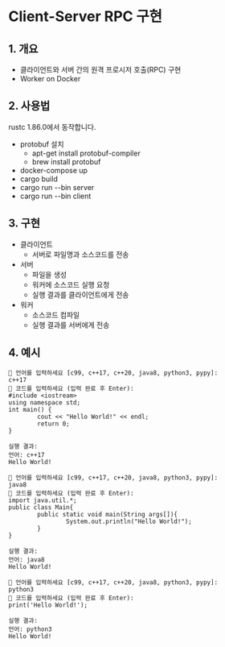 # Client-Server RPC 구현

## 1. 개요

- 클라이언트와 서버 간의 원격 프로시저 호출(RPC) 구현
- Worker on Docker

## 2. 사용법
rustc 1.86.0에서 동작합니다.

- protobuf 설치
  - apt-get install protobuf-compiler
  - brew install protobuf
- docker-compose up
- cargo build
- cargo run --bin server
- cargo run --bin client

## 3. 구현

- 클라이언트
    - 서버로 파일명과 소스코드를 전송
- 서버
    - 파일을 생성
    - 워커에 소스코드 실행 요청
    - 실행 결과를 클라이언트에게 전송
- 워커
    - 소스코드 컴파일
    - 실행 결과를 서버에게 전송

## 4. 예시

```
💬 언어를 입력하세요 [c99, c++17, c++20, java8, python3, pypy]:
c++17
💬 코드를 입력하세요 (입력 완료 후 Enter):
#include <iostream>
using namespace std;
int main() {
        cout << "Hello World!" << endl;
        return 0;
}

실행 결과:
언어: c++17
Hello World!
```
```
💬 언어를 입력하세요 [c99, c++17, c++20, java8, python3, pypy]:
java8
💬 코드를 입력하세요 (입력 완료 후 Enter):
import java.util.*;
public class Main{
        public static void main(String args[]){
                System.out.println("Hello World!");
        }
}

실행 결과:
언어: java8
Hello World!
```
```
💬 언어를 입력하세요 [c99, c++17, c++20, java8, python3, pypy]:
python3
💬 코드를 입력하세요 (입력 완료 후 Enter):
print('Hello World!');

실행 결과:
언어: python3
Hello World!
```
